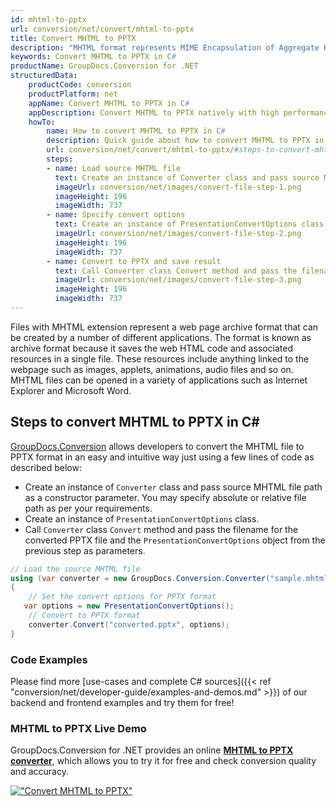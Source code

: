 ```yaml
---
id: mhtml-to-pptx
url: conversion/net/convert/mhtml-to-pptx
title: Convert MHTML to PPTX
description: "MHTML format represents MIME Encapsulation of Aggregate HTML with .mhtml extension. Learn how to convert MHTML to PPTX file programmatically in C# language using GroupDocs.Conversion for .NET library."
keywords: Convert MHTML to PPTX in C#
productName: GroupDocs.Conversion for .NET
structuredData:
    productCode: conversion
    productPlatform: net
    appName: Convert MHTML to PPTX in C#
    appDescription: Convert MHTML to PPTX natively with high performance using C# language and server side GroupDocs.Conversion for .NET APIs, without the use of any software like Microsoft or Open Office.
    howTo:
        name: How to convert MHTML to PPTX in C# 
        description: Quick guide about how to convert MHTML to PPTX in C# with high performance and accuracy.
        url: conversion/net/convert/mhtml-to-pptx/#steps-to-convert-mhtml-to-pptx-in-c
        steps:
        - name: Load source MHTML file 
          text: Create an instance of Converter class and pass source MHTML file path as a constructor parameter. You may specify absolute or relative file path as per your requirements. 
          imageUrl: conversion/net/images/convert-file-step-1.png
          imageHeight: 196
          imageWidth: 737
        - name: Specify convert options 
          text: Create an instance of PresentationConvertOptions class.
          imageUrl: conversion/net/images/convert-file-step-2.png
          imageHeight: 196
          imageWidth: 737
        - name: Convert to PPTX and save result 
          text: Call Converter class Convert method and pass the filename for the converted HTML file and the PresentationConvertOptions object from the previous step as parameters.
          imageUrl: conversion/net/images/convert-file-step-3.png
          imageHeight: 196
          imageWidth: 737
---
```


Files with MHTML extension represent a web page archive format that can be created by a number of different applications. The format is known as archive format because it saves the web HTML code and associated resources in a single file. These resources include anything linked to the webpage such as images, applets, animations, audio files and so on. MHTML files can be opened in a variety of applications such as Internet Explorer and Microsoft Word.

## Steps to convert MHTML to PPTX in C#

[GroupDocs.Conversion](https://products.groupdocs.com/conversion/net) allows developers to convert the MHTML file to PPTX format in an easy and intuitive way just using a few lines of code as described below:

* Create an instance of `Converter` class and pass source MHTML file path as a constructor parameter. You may specify absolute or relative file path as per your requirements. 
* Create an instance of `PresentationConvertOptions` class.
* Call `Converter` class `Convert` method and pass the filename for the converted PPTX file and the `PresentationConvertOptions` object from the previous step as parameters.

```csharp
// Load the source MHTML file
using (var converter = new GroupDocs.Conversion.Converter("sample.mhtml"))
{
    // Set the convert options for PPTX format
   var options = new PresentationConvertOptions();
    // Convert to PPTX format
    converter.Convert("converted.pptx", options);
}
```

### Code Examples

Please find more [use-cases and complete C# sources]({{< ref "conversion/net/developer-guide/examples-and-demos.md" >}}) of our backend and frontend examples and try them for free!

### MHTML to PPTX Live Demo

GroupDocs.Conversion for .NET provides an online [**MHTML to PPTX converter**](https://products.groupdocs.app/conversion/mhtml-to-pptx), which allows you to try it for free and check conversion quality and accuracy.

[!["Convert MHTML to PPTX"](conversion/net/images/convert-to-pptx/convert-mhtml-to-pptx.png)](https://products.groupdocs.app/conversion/mhtml-to-pptx)